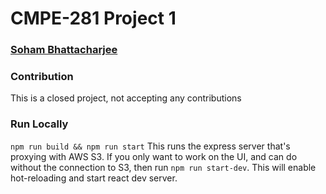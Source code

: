 # CMPE-281 Project 1
### [Soham Bhattacharjee](mailto:soham.bhattacharjee@sjsu.edu)

### Contribution
This is a closed project, not accepting any contributions

### Run Locally
`npm run build && npm run start`
This runs the express server that's proxying with AWS S3. If you only want to work on the UI, and can do without the connection to S3, then run `npm run start-dev`. This will enable hot-reloading and start react dev server.


